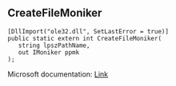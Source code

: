 ## CreateFileMoniker

```
[DllImport("ole32.dll", SetLastError = true)]
public static extern int CreateFileMoniker(
   string lpszPathName,
   out IMoniker ppmk
);
```

Microsoft documentation: [Link](https://docs.microsoft.com/en-us/windows/win32/api/objbase/nf-objbase-createfilemoniker)
